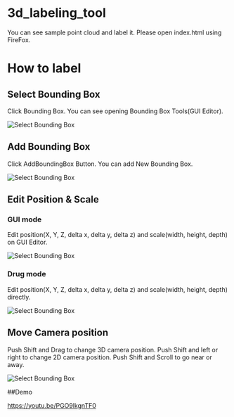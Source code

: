 # 3d_labeling_tool

You can see sample point cloud and label it.
Please open index.html using FireFox.

# How to label

## Select Bounding Box

Click Bounding Box. You can see opening Bounding Box Tools(GUI Editor).

![Select Bounding Box](./demo/select_bbox.gif)

## Add Bounding Box

Click AddBoundingBox Button. You can add New Bounding Box.

![Select Bounding Box](./demo/add_bbox.gif)

## Edit Position & Scale

### GUI mode

Edit position(X, Y, Z, delta x, delta y, delta z) and scale(width, height, depth) on GUI Editor.

![Select Bounding Box](./demo/edit_bbox_gui.gif)

### Drug mode

Edit position(X, Y, Z, delta x, delta y, delta z) and scale(width, height, depth) directly.

![Select Bounding Box](./demo/edit_bbox_drag.gif)

## Move Camera position

Push Shift and Drag to change 3D camera position.
Push Shift and left or right to change 2D camera position.
Push Shift and Scroll to go near or away.

![Select Bounding Box](./demo/camera_position.gif)


##Demo

<https://youtu.be/PGO9lkgnTF0>
